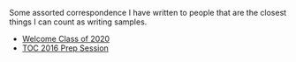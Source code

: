 Some assorted correspondence I have written to people that are the closest things I can count as writing samples.

- [Welcome Class of 2020](https://github.com/SivanMehta/notes/blob/master/welcome-freshman-2016.md)
- [TOC 2016 Prep Session](https://github.com/SivanMehta/notes/blob/master/toc-2016.md)
